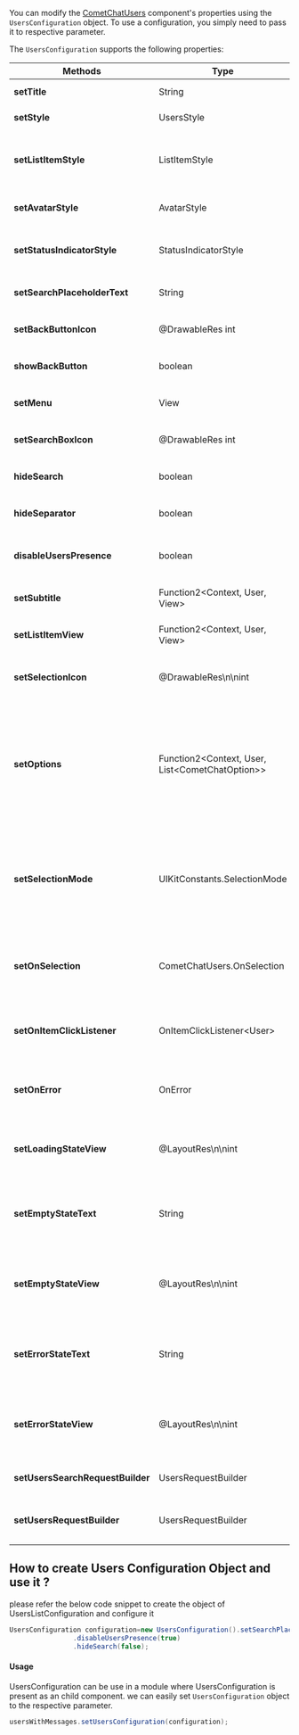 You can modify the [CometChatUsers](https://www.cometchat.com/docs/v3/android-v4-uikit/users) component's properties using the `UsersConfiguration` object. To use a configuration, you simply need to pass it to respective parameter.

The `UsersConfiguration` supports the following properties:

| Methods | Type | Description | 
| ---- | ---- | ---- | 
| **setTitle** | String | used to set title in the app bar | 
| **setStyle** | UsersStyle | used to set styling properties | 
| **setListItemStyle** | ListItemStyle | used to set style to CometChatListItem which displays data obtained from an User object | 
| **setAvatarStyle** | AvatarStyle | used to customise the Avatar of the user | 
| **setStatusIndicatorStyle** | StatusIndicatorStyle | used to customise the status indicator shown if a user is online | 
| **setSearchPlaceholderText** | String | used to set placeholder text for the search field | 
| **setBackButtonIcon** | @DrawableRes int | used to set back button located in the app bar | 
| **showBackButton** | boolean | used to toggle visibility for back button | 
| **setMenu** | View | used to set the options available in the app bar | 
| **setSearchBoxIcon** | @DrawableRes int | used to set search Icon in the search field | 
| **hideSearch** | boolean | used to toggle visibility for search box | 
| **hideSeparator** | boolean | used to hide the divider separating the user items | 
| **disableUsersPresence** | boolean | used to control visibility of status indicator shown if user is online | 
| **setSubtitle** | Function2&lt;Context, User, View&gt; | used to set a custom subtitle for every user item | 
| **setListItemView** | Function2&lt;Context, User, View&gt; | used to set a custom row item for every user item | 
| **setSelectionIcon** | @DrawableRes\n\nint | used to override the default selection complete icon | 
| **setOptions** | Function2&lt;Context, User, List&lt;CometChatOption&gt;&gt; | used to set options affecting the user item in some way, for example- blocking the user, unblocking the user etc. These options will be visible on swiping any user item to the left | 
| **setSelectionMode** | UIKitConstants.SelectionMode | used to set the number of users that can be selected if activateSelection is not null. SelectionMode can be single, multiple or none. | 
| **setOnSelection** | CometChatUsers.OnSelection | used to set a custom callback that would utilize the selected users to execute some task | 
| **setOnItemClickListener** | OnItemClickListener&lt;User&gt; | used to set a callback that would be triggered on tapping a user item | 
| **setOnError** | OnError | used to set a callback triggered in case any error happens when fetching users | 
| **setLoadingStateView** | @LayoutRes\n\nint | used to set a custom UI response when the users are being fetched | 
| **setEmptyStateText** | String | used to set a custom text response when fetching the users has returned an empty list | 
| **setEmptyStateView** | @LayoutRes\n\nint | used to set a custom UI response when fetching the users has returned an empty list | 
| **setErrorStateText** | String | used to set a custom text response when some error occurs on fetching the list of users | 
| **setErrorStateView** | @LayoutRes\n\nint | used to set a custom UI response when some error occurs on fetching the list of users | 
| **setUsersSearchRequestBuilder** | UsersRequestBuilder | used to set a custom users request builder | 
| **setUsersRequestBuilder** | UsersRequestBuilder | used to set a custom users request builder to fetch list of users | 


## How to create Users Configuration Object and use it ?

please refer the below code snippet to create the object of UsersListConfiguration and configure it

```java
UsersConfiguration configuration=new UsersConfiguration().setSearchPlaceholderText("type here")
                .disableUsersPresence(true)
                .hideSearch(false);
```



#### Usage

UsersConfiguration can be use in a module where UsersConfiguration is present as an child component. we can easily set `UsersConfiguration` object to the respective parameter.

```java
usersWithMessages.setUsersConfiguration(configuration);
```

